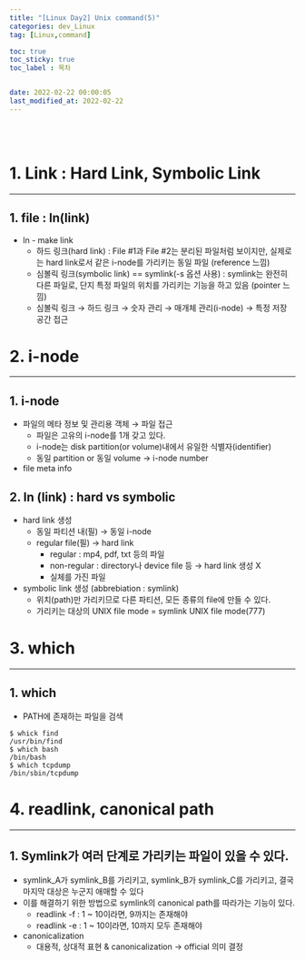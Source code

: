 ```yaml
---
title: "[Linux Day2] Unix command(5)"
categories: dev_Linux
tag: [Linux,command]

toc: true
toc_sticky: true
toc_label : 목차


date: 2022-02-22 00:00:05
last_modified_at: 2022-02-22
---
```

<br>
<br>

# 1. Link : Hard Link, Symbolic Link
---
## 1. file : ln(link)
* ln - make link
    - 하드 링크(hard link) : File #1과 File #2는 분리된 파일처럼 보이지만, 실제로는 hard link로서 같은 i-node를 가리키는 동일 파일 (reference 느낌)
    - 심볼릭 링크(symbolic link) == symlink(-s 옵션 사용) : symlink는 완전히 다른 파일로, 단지 특정 파일의 위치를 가리키는 기능을 하고 있음 (pointer 느낌)
    - 심볼릭 링크 → 하드 링크 → 숫자 관리 → 매개체 관리(i-node) → 특정 저장 공간 접근

# 2. i-node
---
## 1. i-node
* 파일의 메타 정보 및 관리용 객체 → 파일 접근
    - 파일은 고유의 i-node를 1개 갖고 있다.
    - i-node는 disk partition(or volume)내에서 유일한 식별자(identifier)
    - 동일 partition or 동일 volume → i-node number
* file meta info

## 2. ln (link) : hard vs symbolic
* hard link 생성
    - 동일 파티션 내(필) → 동일 i-node
    - regular file(필) → hard link
        + regular : mp4, pdf, txt 등의 파일
        + non-regular : directory나 device file 등 → hard link 생성 X
        + 실체를 가진 파일
* symbolic link 생성 (abbrebiation : symlink)
    - 위치(path)만 가리키므로 다른 파티션, 모든 종류의 file에 만들 수 있다.
    - 가리키는 대상의 UNIX file mode = symlink UNIX file mode(777)

# 3. which
---
## 1. which
* PATH에 존재하는 파일을 검색
```
$ whick find
/usr/bin/find
$ which bash
/bin/bash
$ which tcpdump
/bin/sbin/tcpdump
```

# 4. readlink, canonical path
---
## 1. Symlink가 여러 단계로 가리키는 파일이 있을 수 있다.
* symlink_A가 symlink_B를 가리키고, symlink_B가 symlink_C를 가리키고, 결국 마지막 대상은 누군지 애매할 수 있다
* 이를 해결하기 위한 방법으로 symlink의 canonical path를 따라가는 기능이 있다.
    - readlink -f <symlink> : 1 ~ 10이라면, 9까지는 존재해야
    - readlink -e <symlink> : 1 ~ 10이라면, 10까지 모두 존재해야
* canonicalization
    - 대용적, 상대적 표현 & canonicalization → official 의미 결정
